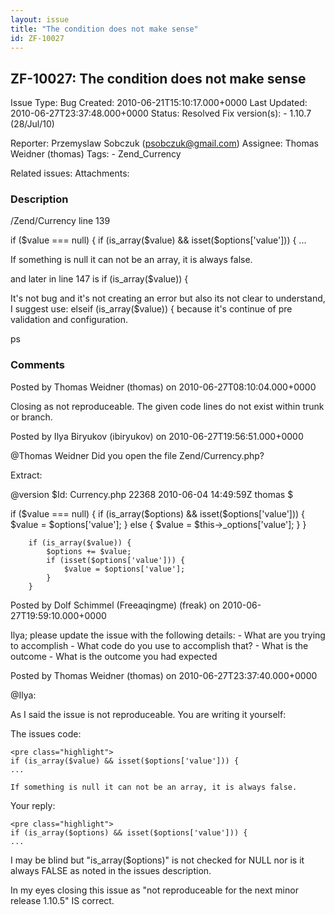 ```yaml
---
layout: issue
title: "The condition does not make sense"
id: ZF-10027
---
```


ZF-10027: The condition does not make sense
-------------------------------------------

 Issue Type: Bug Created: 2010-06-21T15:10:17.000+0000 Last Updated: 2010-06-27T23:37:48.000+0000 Status: Resolved Fix version(s): - 1.10.7 (28/Jul/10)
 
 Reporter:  Przemyslaw Sobczuk (psobczuk@gmail.com)  Assignee:  Thomas Weidner (thomas)  Tags: - Zend\_Currency
 
 Related issues: 
 Attachments: 
### Description

/Zend/Currency line 139

if ($value === null) { if (is\_array($value) && isset($options['value'])) { ...

If something is null it can not be an array, it is always false.

and later in line 147 is if (is\_array($value)) {

It's not bug and it's not creating an error but also its not clear to understand, I suggest use: elseif (is\_array($value)) { because it's continue of pre validation and configuration.

ps

 

 

### Comments

Posted by Thomas Weidner (thomas) on 2010-06-27T08:10:04.000+0000

Closing as not reproduceable. The given code lines do not exist within trunk or branch.

 

 

Posted by Ilya Biryukov (ibiryukov) on 2010-06-27T19:56:51.000+0000

@Thomas Weidner Did you open the file Zend/Currency.php?

Extract:

@version $Id: Currency.php 22368 2010-06-04 14:49:59Z thomas $

if ($value === null) { if (is\_array($options) && isset($options['value'])) { $value = $options['value']; } else { $value = $this->\_options['value']; } }

 
        if (is_array($value)) {
            $options += $value;
            if (isset($options['value'])) {
                $value = $options['value'];
            }
        }


 

 

Posted by Dolf Schimmel (Freeaqingme) (freak) on 2010-06-27T19:59:10.000+0000

Ilya; please update the issue with the following details: - What are you trying to accomplish - What code do you use to accomplish that? - What is the outcome - What is the outcome you had expected

 

 

Posted by Thomas Weidner (thomas) on 2010-06-27T23:37:40.000+0000

@Ilya:

As I said the issue is not reproduceable. You are writing it yourself:

The issues code:

 
    <pre class="highlight">
    if (is_array($value) && isset($options['value'])) {
    ...
    
    If something is null it can not be an array, it is always false.


Your reply:

 
    <pre class="highlight">
    if (is_array($options) && isset($options['value'])) {
    ...


I may be blind but "is\_array($options)" is not checked for NULL nor is it always FALSE as noted in the issues description.

In my eyes closing this issue as "not reproduceable for the next minor release 1.10.5" IS correct.

 

 